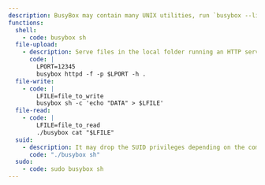 ```yaml
---
description: BusyBox may contain many UNIX utilities, run `busybox --list-full` to check what GTFBins binaries are supported. Here some example.
functions:
  shell:
    - code: busybox sh
  file-upload:
    - description: Serve files in the local folder running an HTTP server.
      code: |
        LPORT=12345
        busybox httpd -f -p $LPORT -h .
  file-write:
    - code: |
        LFILE=file_to_write
        busybox sh -c 'echo "DATA" > $LFILE'
  file-read:
    - code: |
        LFILE=file_to_read
        ./busybox cat "$LFILE"
  suid:
    - description: It may drop the SUID privileges depending on the compilation flags and the runtime configuration.
      code: "./busybox sh"
  sudo:
    - code: sudo busybox sh
---
```

